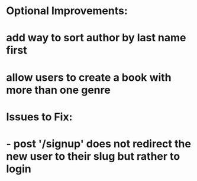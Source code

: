 # Optional Improvements:
# add way to sort author by last name first
# allow users to create a book with more than one genre

# Issues to Fix:
# - post '/signup' does not redirect the new user to their slug but rather to login